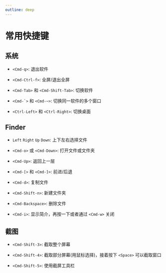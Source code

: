 ```yaml
---
outline: deep
---
```


# 常用快捷键

## 系统

- `<Cmd-q>`: 退出软件

- `<Cmd-Ctrl-f>`: 全屏/退出全屏

- `<Cmd-Tab>` 和 `<Cmd-Shift-Tab>`: 切换软件

- `` <Cmd-`> `` 和 `<Cmd-~>`: 切换同一软件的多个窗口

- `<Ctrl-Left>` 和 `<Ctrl-Right>`: 切换桌面

## Finder

- `Left` `Right` `Up` `Down`: 上下左右选择文件

- `<Cmd-o>` 或 `<Cmd-Down>`: 打开文件或文件夹

- `<Cmd-Up>`: 返回上一层

- `<Cmd-[>` 和 `<Cmd-]>`: 前进/后退

- `<Cmd-d>`: 复制文件

- `<Cmd-Shift-n>`: 新建文件夹

- `<Cmd-Backspace>`: 删除文件

- `<Cmd-i>`: 显示简介，再按一下或者通过 `<Cmd-w>` 关闭

## 截图

- `<Cmd-Shift-3>`: 截取整个屏幕

- `<Cmd-Shift-4>`: 截取部分屏幕(用鼠标选择)，接着按下 `<Space>` 可以截取窗口

- `<Cmd-Shift-5>`: 使用截屏工具栏
